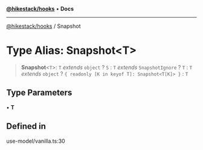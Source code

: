 [**@hikestack/hooks**](/official/reference/hooks/index.md) • **Docs**

***

[@hikestack/hooks](/official/reference/hooks/globals.md) / Snapshot

# Type Alias: Snapshot\<T\>

> **Snapshot**\<`T`\>: `T` *extends* `object` ? `S` : `T` *extends* `SnapshotIgnore` ? `T` : `T` *extends* `object` ? `{ readonly [K in keyof T]: Snapshot<T[K]> }` : `T`

## Type Parameters

• **T**

## Defined in

use-model/vanilla.ts:30
